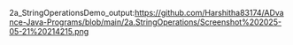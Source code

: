 2a_StringOperationsDemo_output:https://github.com/Harshitha83174/ADvance-Java-Programs/blob/main/2a.StringOperations/Screenshot%202025-05-21%20214215.png
